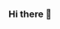 ### Hi there 👋

<!--
**Mohammad-Ayman/Mohammad-Ayman** is a ✨ _special_ ✨ repository because its `README.md` (this file) appears on your GitHub profile.

Here are some ideas to get you started:

- 🔭 I’m currently working on Frontend Development
- 🌱 I’m currently learning Backend Development
- 👯 I’m looking to collaborate on Software Development Projects

-->

